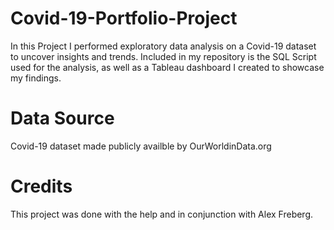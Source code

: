 # Covid-19-Portfolio-Project

In this Project I performed exploratory data analysis on a Covid-19 dataset to uncover insights and trends. Included in my repository is the SQL Script used for the analysis, as well as a Tableau dashboard I created to showcase my findings. 

# Data Source

Covid-19 dataset made publicly availble by OurWorldinData.org

# Credits

This project was done with the help and in conjunction with Alex Freberg. 
